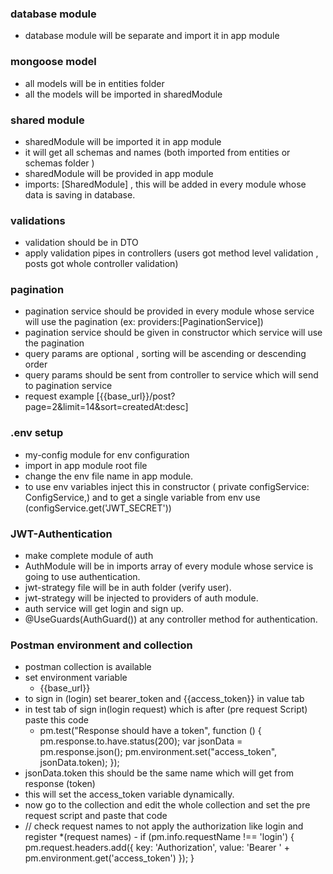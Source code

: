 ### database module

- database module will be separate and import it in app module

### mongoose model

- all models will be in entities folder
- all the models will be imported in sharedModule

### shared module

- sharedModule will be imported it in app module
- it will get all schemas and names (both imported from entities or schemas folder )
- sharedModule will be provided in app module
- imports: [SharedModule] , this will be added in every module whose data is saving in database.

### validations

- validation should be in DTO
- apply validation pipes in controllers (users got method level validation , posts got whole controller validation)

### pagination

- pagination service should be provided in every module whose service will use the pagination (ex: providers:[PaginationService])
- pagination service should be given in constructor which service will use the pagination
- query params are optional , sorting will be ascending or descending order
- query params should be sent from controller to service which will send to pagination service
- request example [{{base_url}}/post?page=2&limit=14&sort=createdAt:desc]

### .env setup
 - my-config module for env configuration
 - import in app module root file
 - change the env file name in app module.
 - to use env variables inject this in constructor ( private configService: ConfigService,) and to get a single variable from env use (configService.get<string>('JWT_SECRET'))

### JWT-Authentication 
 - make complete module of auth
 - AuthModule will be in imports array of every module whose service is going to use authentication.
 - jwt-strategy file will be in auth folder (verify user).
 - jwt-strategy will be injected to providers of auth module.
 - auth service will get login and sign up.
 - @UseGuards(AuthGuard()) at any controller method for authentication.

### Postman environment and collection 
 - postman collection is available
 - set environment variable 
   - {{base_url}}
 - to sign in (login) set bearer_token and {{access_token}} in value tab 
 - in test tab of sign in(login request) which is after (pre request Script) paste this code 
   - pm.test("Response should have a token", function () {
    pm.response.to.have.status(200);
    var jsonData = pm.response.json();
    pm.environment.set("access_token", jsonData.token);
     });
  - jsonData.token this should be the same name which will get from response (token)
  - this will set the access_token variable dynamically.
  - now go to the collection and edit the whole collection and set the pre request script and paste that code
   -  // check request names to not apply the authorization like login and register *(request names)
     - if (pm.info.requestName !== 'login') {
       pm.request.headers.add({
        key: 'Authorization',
        value: 'Bearer ' + pm.environment.get('access_token')
        });
           }
